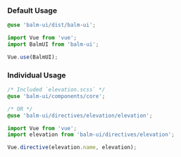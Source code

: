 ### Default Usage

```scss
@use 'balm-ui/dist/balm-ui';
```

```js
import Vue from 'vue';
import BalmUI from 'balm-ui';

Vue.use(BalmUI);
```

### Individual Usage

```scss
/* Included `elevation.scss` */
@use 'balm-ui/components/core';

/* OR */
@use 'balm-ui/directives/elevation/elevation';
```

```js
import Vue from 'vue';
import elevation from 'balm-ui/directives/elevation';

Vue.directive(elevation.name, elevation);
```

